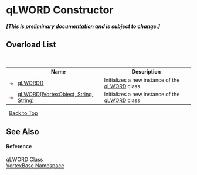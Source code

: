 # qLWORD Constructor 
 _**\[This is preliminary documentation and is subject to change.\]**_


## Overload List
&nbsp;<table><tr><th></th><th>Name</th><th>Description</th></tr><tr><td>![Public method](media/pubmethod.gif "Public method")</td><td><a href="M_VortexBase_qLWORD__ctor.md">qLWORD()</a></td><td>
Initializes a new instance of the <a href="T_VortexBase_qLWORD.md">qLWORD</a> class</td></tr><tr><td>![Public method](media/pubmethod.gif "Public method")</td><td><a href="M_VortexBase_qLWORD__ctor_1.md">qLWORD(IVortexObject, String, String)</a></td><td>
Initializes a new instance of the <a href="T_VortexBase_qLWORD.md">qLWORD</a> class</td></tr></table>&nbsp;
<a href="#qlword-constructor">Back to Top</a>

## See Also


#### Reference
<a href="T_VortexBase_qLWORD.md">qLWORD Class</a><br /><a href="N_VortexBase.md">VortexBase Namespace</a><br />
